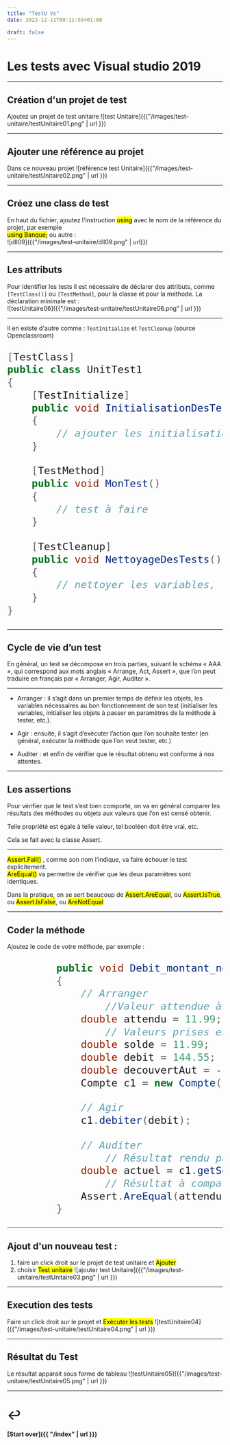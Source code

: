 ```yaml
---
title: "TestU Vs"
date: 2022-12-11T09:11:59+01:00

draft: false
---
```

<style>
  .reveal p {
    text-align: left;
  }
  .reveal ul {
    display: block;
  }
  .reveal ol {
    display: block;
  }
  .size {
  font-size: 28px;
  }
</style>

# Les tests avec Visual studio 2019

---

## Création d'un projet de test
Ajoutez un projet de test unitaire
![test Unitaire]({{"/images/test-unitaire/testUnitaire01.png" | url }})


---

## Ajouter une référence au projet
Dans ce nouveau projet
![référence test Unitaire]({{"/images/test-unitaire/testUnitaire02.png" | url }})


---

## Créez une class de test  
   En haut du fichier, ajoutez l'instruction <mark>using</mark> avec le nom de la référence du projet, par exemple  
   <mark>using Banque;</mark> ou autre :  
   ![dll09]({{"/images/test-unitaire/dll09.png" | url}})

---

## Les attributs
Pour identifier les tests il est nécessaire de déclarer des attributs, comme `[TestClass()]` ou `[TestMethod]`, pour la classe et pour la méthode. 
La déclaration minimale est :  
![testUnitaire06]({{"/images/test-unitaire/testUnitaire06.png" | url }})

---

Il en existe d'autre comme : `TestInitialize`  et  `TestCleanup` (source Openclassroom)
<div class="size">

```csharp
[TestClass]
public class UnitTest1
{
    [TestInitialize]
    public void InitialisationDesTests()
    {
        // ajouter les initialisations
    }

    [TestMethod]
    public void MonTest()
    {
        // test à faire
    }

    [TestCleanup]
    public void NettoyageDesTests()
    {
        // nettoyer les variables, ...
    }
}
```
</div>

---

## Cycle de vie d’un test
En général, un test se décompose en trois parties, suivant le schéma « AAA », qui correspond aux mots anglais « Arrange, Act, Assert », que l’on peut traduire en français par « Arranger, Agir, Auditer ».

---

- Arranger : il s’agit dans un premier temps de définir les objets, les variables nécessaires au bon fonctionnement de son test (initialiser les variables, initialiser les objets à passer en paramètres de la méthode à tester, etc.).

- Agir : ensuite, il s’agit d’exécuter l’action que l’on souhaite tester (en général, exécuter la méthode que l’on veut tester, etc.)

- Auditer : et enfin de vérifier que le résultat obtenu est conforme à nos attentes.

---

## Les assertions
Pour vérifier que le test s’est bien comporté, on va en général comparer les résultats des méthodes ou objets aux valeurs que l’on est censé obtenir.

Telle propriété est égale à telle valeur, tel booléen doit être vrai, etc.

Cela se fait avec la classe Assert.

---

<mark>Assert.Fail()</mark> , comme son nom l’indique, va faire échouer le test explicitement.  
<mark>AreEqual()</mark> va permettre de vérifier que les deux paramètres sont identiques.

Dans la pratique, on se sert beaucoup de <mark>Assert.AreEqual</mark>, ou <mark>Assert.IsTrue</mark>, ou <mark>Assert.IsFalse</mark>, ou <mark>AreNotEqual</mark>

---

## Coder la méthode
   Ajoutez le code de votre méthode, par exemple :
<div class="size">

```csharp
        public void Debit_montant_nonValide()
        {
            // Arranger
                //Valeur attendue à la fin du test
            double attendu = 11.99; 
                // Valeurs prises en compte pour éxécuter la méthode
            double solde = 11.99;
            double debit = 144.55;
            double decouvertAut = -100;
            Compte c1 = new Compte(123, "Mr. Bryan Walton", solde, decouvertAut);

            // Agir
            c1.debiter(debit);

            // Auditer
                // Résultat rendu par la méthode
            double actuel = c1.getSolde();
                // Résultat à comparer au résultat attendu
            Assert.AreEqual(attendu, actuel, 0.001, "Account not debited correctly");
        }
```
</div>

--- 

## Ajout d'un nouveau test :
1. faire un click droit sur le projet de test unitaire et <mark>Ajouter</mark>
2. choisir <mark>Test unitaire</mark>
   ![ajouter test Unitaire]({{"/images/test-unitaire/testUnitaire03.png" | url }})  


--- 

## Execution des tests
Faire un click droit sur le projet et <mark>Exécuter les tests</mark>
![testUnitaire04]({{"/images/test-unitaire/testUnitaire04.png" | url }})


--- 

## Résultat du Test
Le résultat apparait sous forme de tableau
![testUnitaire05]({{"/images/test-unitaire/testUnitaire05.png" | url }})


---

# ↩️

#### [Start over]({{ "/index" | url }})